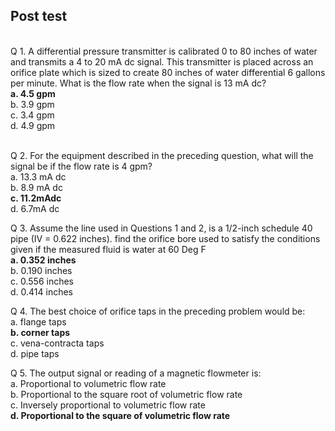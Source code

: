 ## Post test
<br>
Q 1. A differential pressure transmitter is calibrated 0 to 80 inches of water and transmits a 4 to 20 mA dc signal. This transmitter is placed across an orifice plate which is sized to create 80 inches of water differential 6 gallons per minute. What is the flow rate when the signal is 13 mA dc?<br>
<b>a. 4.5 gpm<br></b>
b. 3.9 gpm<br>
c. 3.4 gpm<br>
d. 4.9 gpm<br><br>

Q 2. For the equipment described in the preceding question, what will the signal be if the flow rate is 4 gpm?<br>
a. 13.3 mA dc<br>
b. 8.9 mA dc<br>
<b>c. 11.2mAdc<br></b>
d. 6.7mA dc<br>

Q 3. Assume the line used in Questions 1 and 2, is a 1/2-inch schedule 40 pipe (IV = 0.622 inches). find the orifice bore used to satisfy the conditions given if the measured fluid is water at 60 Deg F<br>
<b>a. 0.352 inches<br></b>
b. 0.190 inches<br>
c. 0.556 inches<br>
d. 0.414 inches<br>

Q 4. The best choice of orifice taps in the preceding problem would be:<br>
a. flange taps<br>
<b>b. corner taps<br></b>
c. vena-contracta taps<br>
d. pipe taps<br>

Q 5.  The output signal or reading of a magnetic flowmeter is:<br>
a. Proportional to volumetric flow rate<br>
b. Proportional to the square root of volumetric flow rate<br>
c. Inversely proportional to volumetric flow rate<br>
<b>d. Proportional to the square of volumetric flow rate<br></b>
